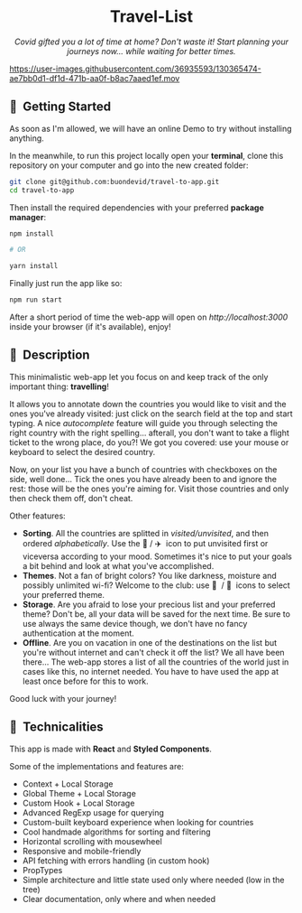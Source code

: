 <h1 align='center'> Travel-List </h1>

<p align='center'><em>Covid gifted you a lot of time at home? Don't waste it! Start planning your journeys now... while waiting for better times.</em></p>

https://user-images.githubusercontent.com/36935593/130365474-ae7bb0d1-df1d-471b-aa0f-b8ac7aaed1ef.mov

## 🏁&nbsp; Getting Started

As soon as I'm allowed, we will have an online Demo to try without installing anything.

In the meanwhile, to run this project locally open your __terminal__, clone this repository on your computer and go into the new created folder:

```zsh
git clone git@github.com:buondevid/travel-to-app.git
cd travel-to-app
```

Then install the required dependencies with your preferred __package manager__:

```zsh
npm install

# OR

yarn install
```

Finally just run the app like so:

```zsh
npm run start
```

After a short period of time the web-app will open on _http://localhost:3000_ inside your browser (if it's available), enjoy!

## 🚀&nbsp; Description
This minimalistic web-app let you focus on and keep track of the only important thing: __travelling__!

It allows you to annotate down the countries you would like to visit and the ones you've already visited: just click on the search field at the top and start typing. A nice _autocomplete_ feature will guide you through selecting the right country with the right spelling... afterall, you don't want to take a flight ticket to the wrong place, do you?! We got you covered: use your mouse or keyboard to select the desired country.

Now, on your list you have a bunch of countries with checkboxes on the side, well done... Tick the ones you have already been to and ignore the rest: those will be the ones you're aiming for. Visit those countries and only then check them off, don't cheat.

Other features:
- __Sorting__. All the countries are splitted in _visited/unvisited_, and then ordered _alphabetically_. Use the 📍 / ✈️&nbsp; icon to put unvisited first or viceversa according to your mood. Sometimes it's nice to put your goals a bit behind and look at what you've accomplished.
- __Themes__. Not a fan of bright colors? You like darkness, moisture and possibly unlimited wi-fi? Welcome to the club: use 🌙 &nbsp;/ 🔆&nbsp; icons to select your preferred theme.
- __Storage__. Are you afraid to lose your precious list and your preferred theme? Don't be, all your data will be saved for the next time. Be sure to use always the same device though, we don't have no fancy authentication at the moment.
- __Offline__. Are you on vacation in one of the destinations on the list but you're without internet and can't check it off the list? We all have been there... The web-app stores a list of all the countries of the world just in cases like this, no internet needed. You have to have used the app at least once before for this to work.

Good luck with your journey!

## 📡&nbsp; Technicalities

This app is made with __React__ and __Styled Components__.

Some of the implementations and features are:
- Context + Local Storage
- Global Theme + Local Storage
- Custom Hook + Local Storage
- Advanced RegExp usage for querying
- Custom-built keyboard experience when looking for countries
- Cool handmade algorithms for sorting and filtering
- Horizontal scrolling with mousewheel
- Responsive and mobile-friendly
- API fetching with errors handling (in custom hook)
- PropTypes
- Simple architecture and little state used only where needed (low in the tree)
- Clear documentation, only where and when needed

